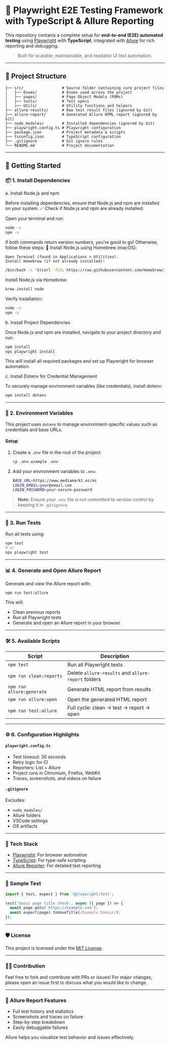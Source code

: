 # 🧪 Playwright E2E Testing Framework with TypeScript & Allure Reporting

This repository contains a complete setup for **end-to-end (E2E) automated testing** using [Playwright](https://playwright.dev/) with **TypeScript**, integrated with [Allure](https://docs.qameta.io/allure/) for rich reporting and debugging.

> Built for scalable, maintainable, and readable UI test automation.

---

## 📂 Project Structure
```plaintext
├── src/                 # Source folder containing core project files
│   ├── Enums/           # Enums used across the project
│   ├── pages/           # Page Object Models (POMs)
│   ├── tests/           # Test specs
│   ├── Utils/           # Utility functions and helpers
├── allure-results/      # Raw test result files (ignored by Git)
├── allure-report/       # Generated Allure HTML report (ignored by Git)
├── node_modules/        # Installed dependencies (ignored by Git)
├── playwright.config.ts # Playwright configuration
├── package.json         # Project metadata & scripts
├── tsconfig.json        # TypeScript configuration
├── .gitignore           # Git ignore rules
└── README.md            # Project documentation
```

---

## 🚀 Getting Started

### 📦 1. Install Dependencies

a. Install Node.js and npm

Before installing dependencies, ensure that Node.js and npm are installed on your system.
✅ Check if Node.js and npm are already installed:

Open your terminal and run:
```bash
node -v
npm -v
```
If both commands return version numbers, you're good to go! Otherwise, follow these steps:
🧰 Install Node.js using Homebrew (macOS):

    Open Terminal (found in Applications > Utilities).
    Install Homebrew (if not already installed):
   ```bash
   /bin/bash -c "$(curl -fsSL https://raw.githubusercontent.com/Homebrew/install/HEAD/install.sh)"
   ```
   Install Node.js via Homebrew:
   ```bash
   brew install node
   ```
   Verify installation:
   ```bash
   node -v
   npm -v
   ```

b. Install Project Dependencies

Once Node.js and npm are installed, navigate to your project directory and run:
```bash
npm install
npx playwright install
```
This will install all required packages and set up Playwright for browser automation.

c. Install Dotenv for Credential Management

To securely manage environment variables (like credentials), install dotenv:
```bash
npm install dotenv
```

---

### 🔐 2. Environment Variables
This project uses `dotenv` to manage environment-specific values such as credentials and base URLs.

#### Setup
1. Create a `.env` file in the root of the project:
   ```bash
   cp .env.example .env
   ```
2. Add your environment variables to `.env`:
   ```bash
   BASE_URL=https://www.mediamarkt.es/es
   LOGIN_EMAIL=your@email.com
   LOGIN_PASSWORD=your-secure-password
   ```

> **Note**: Ensure your `.env` file is not committed to version control by keeping it in `.gitignore`.

---

### 🧪 3. Run Tests
Run all tests using:

```bash
npm test
# or
npx playwright test
```

---

### 📊 4. Generate and Open Allure Report
Generate and view the Allure report with:

```bash
npm run test:allure
```

This will:
- Clean previous reports
- Run all Playwright tests
- Generate and open an Allure report in your browser

---

### 🛠️ 5. Available Scripts
| Script                | Description                                      |
|-----------------------|--------------------------------------------------|
| `npm test`            | Run all Playwright tests                         |
| `npm run clean:reports` | Delete `allure-results` and `allure-report` folders |
| `npm run allure:generate` | Generate HTML report from results              |
| `npm run allure:open` | Open the generated HTML report                   |
| `npm run test:allure` | Full cycle: clean → test → report → open         |

---

### ⚙️ 6. Configuration Highlights

#### `playwright.config.ts`
- Test timeout: 30 seconds
- Retry logic for CI
- Reporters: List + Allure
- Project runs in Chromium, Firefox, WebKit
- Traces, screenshots, and videos on failure

#### `.gitignore`
Excludes:
- `node_modules/`
- Allure folders
- VSCode settings
- OS artifacts

---

### 🧰 Tech Stack
- [Playwright](https://playwright.dev/): For browser automation
- [TypeScript](https://www.typescriptlang.org/): For type-safe scripting
- [Allure Reporter](https://docs.qameta.io/allure/): For detailed test reporting

---

### 🧪 Sample Test
```ts
import { test, expect } from '@playwright/test';

test('basic page title check', async ({ page }) => {
  await page.goto('https://example.com');
  await expect(page).toHaveTitle(/Example Domain/);
});
```

---

### 🛡️ License
This project is licensed under the [MIT License](LICENSE).

---

### 🙋‍♂️ Contribution
Feel free to fork and contribute with PRs or issues! For major changes, please open an issue first to discuss what you would like to change.

---

### 📸 Allure Report Features
- Full test history and statistics
- Screenshots and traces on failure
- Step-by-step breakdown
- Easily debuggable failures

Allure helps you visualize test behavior and issues effectively.